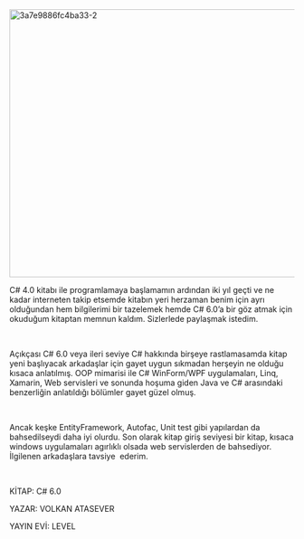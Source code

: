<img class="aligncenter wp-image-660 size-full" src="http://www.sevcanalkan.com/wp-content/uploads/2016/07/3a7e9886fc4ba33-2.jpg" alt="3a7e9886fc4ba33-2" width="652" height="474" />

C# 4.0 kitabı ile programlamaya başlamamın ardından iki yıl geçti ve ne kadar interneten takip etsemde kitabın yeri herzaman benim için ayrı olduğundan hem bilgilerimi bir tazelemek hemde C# 6.0’a bir göz atmak için okuduğum kitaptan memnun kaldım. Sizlerlede paylaşmak istedim.

&nbsp;

Açıkçası C# 6.0 veya ileri seviye C# hakkında birşeye rastlamasamda kitap yeni başlıyacak arkadaşlar için gayet uygun sıkmadan herşeyin ne olduğu kısaca anlatılmış. OOP mimarisi ile C# WinForm/WPF uygulamaları, Linq, Xamarin, Web servisleri ve sonunda hoşuma giden Java ve C# arasındaki benzerliğin anlatıldığı bölümler gayet güzel olmuş.

&nbsp;

Ancak keşke EntityFramework, Autofac, Unit test gibi yapılardan da bahsedilseydi daha iyi olurdu. Son olarak kitap giriş seviyesi bir kitap, kısaca windows uygulamaları agırlıklı olsada web servislerden de bahsediyor. İlgilenen arkadaşlara tavsiye  ederim.

&nbsp;

KİTAP: C# 6.0

YAZAR: VOLKAN ATASEVER

YAYIN EVİ: LEVEL